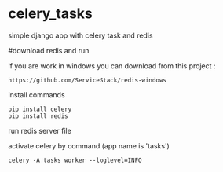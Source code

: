 # celery_tasks
simple django app with celery task and redis 

#download redis and run 


if you are work in windows you can download from this project  :
````
https://github.com/ServiceStack/redis-windows
````

install commands
````
pip install celery
pip install redis

````


run redis server file

activate celery by command (app name is 'tasks')
````
celery -A tasks worker --loglevel=INFO
````